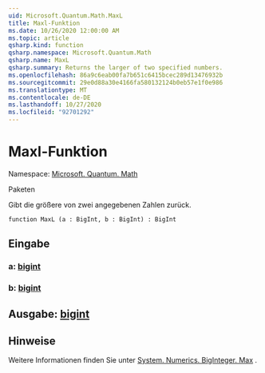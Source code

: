 ```yaml
---
uid: Microsoft.Quantum.Math.MaxL
title: Maxl-Funktion
ms.date: 10/26/2020 12:00:00 AM
ms.topic: article
qsharp.kind: function
qsharp.namespace: Microsoft.Quantum.Math
qsharp.name: MaxL
qsharp.summary: Returns the larger of two specified numbers.
ms.openlocfilehash: 86a9c6eab00fa7b651c6415bcec289d13476932b
ms.sourcegitcommit: 29e0d88a30e4166fa580132124b0eb57e1f0e986
ms.translationtype: MT
ms.contentlocale: de-DE
ms.lasthandoff: 10/27/2020
ms.locfileid: "92701292"
---
```

# <a name="maxl-function"></a>Maxl-Funktion

Namespace: [Microsoft. Quantum. Math](xref:Microsoft.Quantum.Math)

Paketen [](https://nuget.org/packages/)


Gibt die größere von zwei angegebenen Zahlen zurück.

```qsharp
function MaxL (a : BigInt, b : BigInt) : BigInt
```


## <a name="input"></a>Eingabe

### <a name="a--bigint"></a>a: [bigint](xref:microsoft.quantum.lang-ref.bigint)




### <a name="b--bigint"></a>b: [bigint](xref:microsoft.quantum.lang-ref.bigint)





## <a name="output--bigint"></a>Ausgabe: [bigint](xref:microsoft.quantum.lang-ref.bigint)



## <a name="remarks"></a>Hinweise

Weitere Informationen finden Sie unter [System. Numerics. BigInteger. Max](https://docs.microsoft.com/dotnet/api/system.numerics.biginteger.max) .